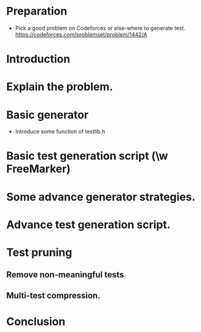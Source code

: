 # Preparation
- Pick a good problem on Codeforces or else-where to generate test.
https://codeforces.com/problemset/problem/1442/A

# Introduction
# Explain the problem.
# Basic generator
- Introduce some function of testlib.h
# Basic test generation script (\w FreeMarker)
# Some advance generator strategies.
# Advance test generation script.
# Test pruning
## Remove non-meaningful tests
## Multi-test compression.
# Conclusion

